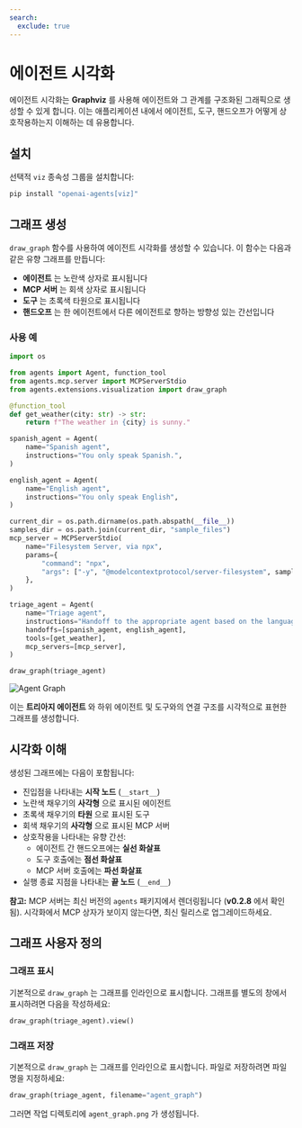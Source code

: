 ```yaml
---
search:
  exclude: true
---
```

# 에이전트 시각화

에이전트 시각화는 **Graphviz** 를 사용해 에이전트와 그 관계를 구조화된 그래픽으로 생성할 수 있게 합니다. 이는 애플리케이션 내에서 에이전트, 도구, 핸드오프가 어떻게 상호작용하는지 이해하는 데 유용합니다.

## 설치

선택적 `viz` 종속성 그룹을 설치합니다:

```bash
pip install "openai-agents[viz]"
```

## 그래프 생성

`draw_graph` 함수를 사용하여 에이전트 시각화를 생성할 수 있습니다. 이 함수는 다음과 같은 유향 그래프를 만듭니다:

- **에이전트** 는 노란색 상자로 표시됩니다
- **MCP 서버** 는 회색 상자로 표시됩니다
- **도구** 는 초록색 타원으로 표시됩니다
- **핸드오프** 는 한 에이전트에서 다른 에이전트로 향하는 방향성 있는 간선입니다

### 사용 예

```python
import os

from agents import Agent, function_tool
from agents.mcp.server import MCPServerStdio
from agents.extensions.visualization import draw_graph

@function_tool
def get_weather(city: str) -> str:
    return f"The weather in {city} is sunny."

spanish_agent = Agent(
    name="Spanish agent",
    instructions="You only speak Spanish.",
)

english_agent = Agent(
    name="English agent",
    instructions="You only speak English",
)

current_dir = os.path.dirname(os.path.abspath(__file__))
samples_dir = os.path.join(current_dir, "sample_files")
mcp_server = MCPServerStdio(
    name="Filesystem Server, via npx",
    params={
        "command": "npx",
        "args": ["-y", "@modelcontextprotocol/server-filesystem", samples_dir],
    },
)

triage_agent = Agent(
    name="Triage agent",
    instructions="Handoff to the appropriate agent based on the language of the request.",
    handoffs=[spanish_agent, english_agent],
    tools=[get_weather],
    mcp_servers=[mcp_server],
)

draw_graph(triage_agent)
```

![Agent Graph](../assets/images/graph.png)

이는 **트리아지 에이전트** 와 하위 에이전트 및 도구와의 연결 구조를 시각적으로 표현한 그래프를 생성합니다.


## 시각화 이해

생성된 그래프에는 다음이 포함됩니다:

- 진입점을 나타내는 **시작 노드** (`__start__`)
- 노란색 채우기의 **사각형** 으로 표시된 에이전트
- 초록색 채우기의 **타원** 으로 표시된 도구
- 회색 채우기의 **사각형** 으로 표시된 MCP 서버
- 상호작용을 나타내는 유향 간선:
  - 에이전트 간 핸드오프에는 **실선 화살표**
  - 도구 호출에는 **점선 화살표**
  - MCP 서버 호출에는 **파선 화살표**
- 실행 종료 지점을 나타내는 **끝 노드** (`__end__`)

**참고:** MCP 서버는 최신 버전의
`agents` 패키지에서 렌더링됩니다 (**v0.2.8** 에서 확인됨). 시각화에서 MCP 상자가 보이지 않는다면, 최신 릴리스로 업그레이드하세요.

## 그래프 사용자 정의

### 그래프 표시
기본적으로 `draw_graph` 는 그래프를 인라인으로 표시합니다. 그래프를 별도의 창에서 표시하려면 다음을 작성하세요:

```python
draw_graph(triage_agent).view()
```

### 그래프 저장
기본적으로 `draw_graph` 는 그래프를 인라인으로 표시합니다. 파일로 저장하려면 파일명을 지정하세요:

```python
draw_graph(triage_agent, filename="agent_graph")
```

그러면 작업 디렉토리에 `agent_graph.png` 가 생성됩니다.